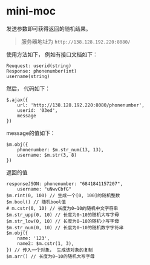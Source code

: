 # mini-moc

发送参数即可获得返回的随机结果。 

> 服务器地址为 `http://138.128.192.220:8080/` 

使用方法如下， 例如有接口文档如下： 

    Reuquest: userid(string)
    Response: phonenumber(int)
    username(string)

然后， 代码如下： 

    $.ajax({
        url: 'http://138.128.192.220:8080/phonenumber', 
        userid: '03ed', 
        message
    })

message的值如下： 

    $m.obj({
        phonenumber: $m.str_num(13, 13), 
        username: $m.str(3, 8)
    })

返回的值

    responseJSON: phonenumber: "6841841157207", 
        username: "uNwvCbfG"
    $m.rint(0, 100) // 生成一个[0, 100]的随机整数
    $m.bool() // 随机bool值
    # m.cstr(0, 10) // 长度为0~10的随机中文字符串
    $m.str_upp(0, 10) // 长度为0~10的随机大写字母
    $m.str_low(0, 10) // 长度为0~10的随机小写字母
    $m.str_num(0, 10) // 长度为0~10的随机数字字符串
    $m.obj({
        name: '123', 
        name2: $m.cstr(1, 3), 
    }) // 传入一个对象， 生成该对象的复制
    $m.arr() // 长度为0~10的随机大写字母

    

